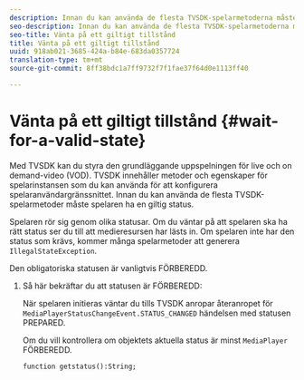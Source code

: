 ```yaml
---
description: Innan du kan använda de flesta TVSDK-spelarmetoderna måste spelaren ha en giltig status.
seo-description: Innan du kan använda de flesta TVSDK-spelarmetoderna måste spelaren ha en giltig status.
seo-title: Vänta på ett giltigt tillstånd
title: Vänta på ett giltigt tillstånd
uuid: 918ab021-3685-424a-b84e-683da0357724
translation-type: tm+mt
source-git-commit: 8ff38bdc1a7ff9732f7f1fae37f64d0e1113ff40

---
```



# Vänta på ett giltigt tillstånd {#wait-for-a-valid-state}

Med TVSDK kan du styra den grundläggande uppspelningen för live och on demand-video (VOD). TVSDK innehåller metoder och egenskaper för spelarinstansen som du kan använda för att konfigurera spelaranvändargränssnittet. Innan du kan använda de flesta TVSDK-spelarmetoder måste spelaren ha en giltig status.

Spelaren rör sig genom olika statusar. Om du väntar på att spelaren ska ha rätt status ser du till att medieresursen har lästs in. Om spelaren inte har den status som krävs, kommer många spelarmetoder att generera `IllegalStateException`.

Den obligatoriska statusen är vanligtvis FÖRBEREDD.

1. Så här bekräftar du att statusen är FÖRBEREDD:

   När spelaren initieras väntar du tills TVSDK anropar återanropet för `MediaPlayerStatusChangeEvent.STATUS_CHANGED` händelsen med statusen PREPARED.

   Om du vill kontrollera om objektets aktuella status är minst `MediaPlayer` FÖRBEREDD.

   ```
   function getstatus():String;
   ```
